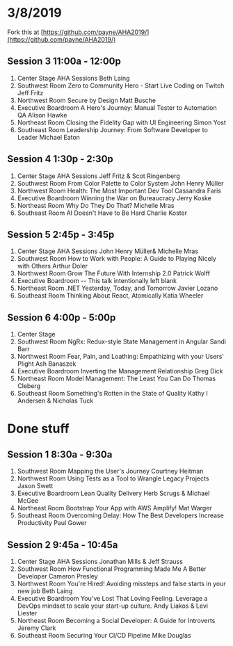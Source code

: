# 3/8/2019

Fork this at [https://github.com/payne/AHA2019/](https://github.com/payne/AHA2019/)


## Session 3 11:00a - 12:00p

1. Center Stage AHA Sessions Beth Laing
1. Southwest Room Zero to Community Hero - Start Live Coding on Twitch Jeff Fritz
2. Northwest Room Secure by Design Matt Busche
3. Executive Boardroom A Hero's Journey: Manual Tester to Automation QA Alison Hawke
4. Northeast Room Closing the Fidelity Gap with UI Engineering Simon Yost
5. Southeast Room Leadership Journey: From Software Developer to Leader Michael Eaton



## Session 4 1:30p - 2:30p

1. Center Stage AHA Sessions Jeff Fritz & Scot Ringenberg
1. Southwest Room From Color Palette to Color System John Henry Müller
2. Northwest Room Health: The Most Important Dev Tool Cassandra Faris
3. Executive Boardroom Winning the War on Bureaucracy Jerry Koske
4. Northeast Room Why Do They Do That?  Michelle Mras
5. Southeast Room AI Doesn't Have to Be Hard Charlie Koster


## Session 5 2:45p - 3:45p

1. Center Stage AHA Sessions John Henry Müller& Michelle Mras
1. Southwest Room How to Work with People: A Guide to Playing Nicely with Others Arthur Doler
2. Northwest Room Grow The Future With Internship 2.0 Patrick Wolff
3. Executive Boardroom -- This talk intentionally left blank
4. Northeast Room .NET Yesterday, Today, and Tomorrow Javier Lozano
5. Southeast Room Thinking About React, Atomically Katia Wheeler



## Session 6 4:00p - 5:00p

1. Center Stage 
1. Southwest Room NgRx: Redux-style State Management in Angular Sandi Barr
2. Northwest Room Fear, Pain, and Loathing: Empathizing with your Users' Plight Ash Banaszek
3. Executive Boardroom Inverting the Management Relationship Greg Dick
4. Northeast Room Model Management: The Least You Can Do Thomas Cleberg
5. Southeast Room Something's Rotten in the State of Quality Kathy I Andersen & Nicholas Tuck 


# Done stuff

## Session 1 8:30a - 9:30a

1. Southwest Room Mapping the User's Journey Courtney Heitman
2. Northwest Room Using Tests as a Tool to Wrangle Legacy Projects Jason Swett
3. Executive Boardroom Lean Quality Delivery Herb Scrugs & Michael McGee 
4. Northeast Room Bootstrap Your App with AWS Amplify!  Mat Warger
5. Southeast Room Overcoming Delay: How The Best Developers Increase Productivity Paul Gower



## Session 2 9:45a - 10:45a

1. Center Stage AHA Sessions Jonathan Mills & Jeff Strauss
1. Southwest Room How Functional Programming Made Me A Better Developer Cameron Presley
2. Northwest Room You're Hired! Avoiding missteps and false starts in your new job Beth Laing
3. Executive Boardroom You've Lost That Loving Feeling. Leverage a DevOps mindset to scale your start-up culture.  Andy Liakos & Levi Liester
4. Northeast Room Becoming a Social Developer: A Guide for Introverts Jeremy Clark
5. Southeast Room Securing Your CI/CD Pipeline Mike Douglas


